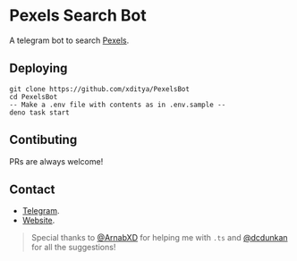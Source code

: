 # Pexels Search Bot

A telegram bot to search [Pexels](https://pexels.com).

## Deploying

```
git clone https://github.com/xditya/PexelsBot
cd PexelsBot
-- Make a .env file with contents as in .env.sample --
deno task start
```

## Contibuting

PRs are always welcome!

## Contact

- [Telegram](https://t.me/BotzHub).
- [Website](https://xditya.me).

> Special thanks to [@ArnabXD](https://github.com/ArnabXD) for helping me with `.ts` and [@dcdunkan](https://github.com/dcdunkan) for all the suggestions!
